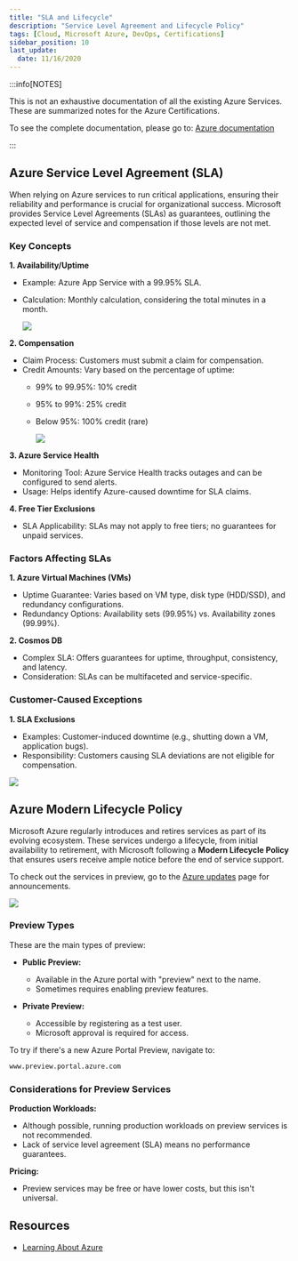 ```yaml
---
title: "SLA and Lifecycle"
description: "Service Level Agreement and Lifecycle Policy"
tags: [Cloud, Microsoft Azure, DevOps, Certifications]
sidebar_position: 10
last_update:
  date: 11/16/2020
---
```


:::info[NOTES]

This is not an exhaustive documentation of all the existing Azure Services. These are summarized notes for the Azure Certifications.

To see the complete documentation, please go to: [Azure documentation](https://learn.microsoft.com/en-us/azure/?product=popular)

:::


## Azure Service Level Agreement (SLA)

When relying on Azure services to run critical applications, ensuring their reliability and performance is crucial for organizational success. Microsoft provides Service Level Agreements (SLAs) as guarantees, outlining the expected level of service and compensation if those levels are not met.

### Key Concepts
    
**1. Availability/Uptime**

  - Example: Azure App Service with a 99.95% SLA.
  - Calculation: Monthly calculation, considering the total minutes in a month.

      ![](/img/docs/azure-sla=claculations.png)

**2. Compensation**

  - Claim Process: Customers must submit a claim for compensation.
  - Credit Amounts: Vary based on the percentage of uptime:
      - 99% to 99.95%: 10% credit
      - 95% to 99%: 25% credit
      - Below 95%: 100% credit (rare)

          ![](/img/docs/azure-sla-compensation-claim-process-credit.png)

**3. Azure Service Health**

  - Monitoring Tool: Azure Service Health tracks outages and can be configured to send alerts.
  - Usage: Helps identify Azure-caused downtime for SLA claims.

**4. Free Tier Exclusions**

  - SLA Applicability: SLAs may not apply to free tiers; no guarantees for unpaid services.



### Factors Affecting SLAs

**1. Azure Virtual Machines (VMs)**

  - Uptime Guarantee: Varies based on VM type, disk type (HDD/SSD), and redundancy configurations.
  - Redundancy Options: Availability sets (99.95%) vs. Availability zones (99.99%).

**2. Cosmos DB**

  - Complex SLA: Offers guarantees for uptime, throughput, consistency, and latency.
  - Consideration: SLAs can be multifaceted and service-specific.

### Customer-Caused Exceptions

**1. SLA Exclusions**

  - Examples: Customer-induced downtime (e.g., shutting down a VM, application bugs).
  - Responsibility: Customers causing SLA deviations are not eligible for compensation.

  ![](/img/docs/azure-customer-caused-exceptions.png)

    
## Azure Modern Lifecycle Policy 

Microsoft Azure regularly introduces and retires services as part of its evolving ecosystem. These services undergo a lifecycle, from initial availability to retirement, with Microsoft following a **Modern Lifecycle Policy** that ensures users receive ample notice before the end of service support.

To check out the services in preview, go to the [Azure updates](https://azure.microsoft.com/updates/) page for announcements.

![](/img/docs/azure-updates-page.png)


### Preview Types 

These are the main types of preview:

- **Public Preview:**

  - Available in the Azure portal with "preview" next to the name.
  - Sometimes requires enabling preview features.

- **Private Preview:**

  - Accessible by registering as a test user.
  - Microsoft approval is required for access.

To try if there's a new Azure Portal Preview, navigate to:

```bash
www.preview.portal.azure.com
```


### Considerations for Preview Services

**Production Workloads:**

  - Although possible, running production workloads on preview services is not recommended.
  - Lack of service level agreement (SLA) means no performance guarantees.

**Pricing:**

  - Preview services may be free or have lower costs, but this isn't universal.


## Resources 

- [Learning About Azure](https://cloudacademy.com/learning-paths/learning-about-azure-5663/)

